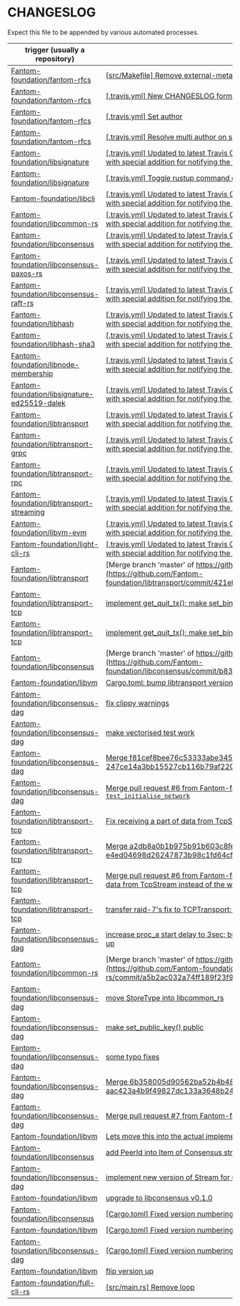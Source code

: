 CHANGESLOG
==========
Expect this file to be appended by various automated processes.

  | trigger (usually a repository) | commit |
  | ------------------------------ | ------ |
  | [Fantom-foundation/fantom-rfcs](https://github.com/Fantom-foundation/fantom-rfcs)  | [[src/Makefile] Remove external-metadata](https://github.com/Fantom-foundation/fantom-rfcs/commit/2f5369cf8f75b2b71a9e7a391cf1453c6aef807b)  |
  | [Fantom-foundation/fantom-rfcs](https://github.com/Fantom-foundation/fantom-rfcs) | [[.travis.yml] New CHANGESLOG format](https://github.com/Fantom-foundation/fantom-rfcs/commit/c9252fa565aa4969678500540abed7a54b53c725) |
  | [Fantom-foundation/fantom-rfcs](https://github.com/Fantom-foundation/fantom-rfcs) | [[.travis.yml] Set author](https://github.com/Fantom-foundation/fantom-rfcs/commit/ad850b40a8ce4db0fbafd79512113c08ca9b9180) |
  | [Fantom-foundation/fantom-rfcs](https://github.com/Fantom-foundation/fantom-rfcs) | [[.travis.yml] Resolve multi author on single commit](https://github.com/Fantom-foundation/fantom-rfcs/commit/601d72c26e009c6010c11756ca769e1c01b3cfd7) |
  | [Fantom-foundation/libsignature](https://github.com/Fantom-foundation/libsignature) | [[.travis.yml] Updated to latest Travis CI configuration format we specialised for Rust, with special addition for notifying the website of change](https://github.com/Fantom-foundation/libsignature/commit/d2a10c835f1c6ca10e6c036573953c5fb23e4e38) |
  | [Fantom-foundation/libsignature](https://github.com/Fantom-foundation/libsignature) | [[.travis.yml] Toggle rustup command check](https://github.com/Fantom-foundation/libsignature/commit/02f90b2a2d3870a8d6954db4976f2d0c7003edf4) |
  | [Fantom-foundation/libcli](https://github.com/Fantom-foundation/libcli) | [[.travis.yml] Updated to latest Travis CI configuration format we specialised for Rust, with special addition for notifying the website of change](https://github.com/Fantom-foundation/libcli/commit/53ac87615b6de8ce28e8698f8cd423196847a61d) |
  | [Fantom-foundation/libcommon-rs](https://github.com/Fantom-foundation/libcommon-rs) | [[.travis.yml] Updated to latest Travis CI configuration format we specialised for Rust, with special addition for notifying the website of change](https://github.com/Fantom-foundation/libcommon-rs/commit/41ba45e5b7d23107e4fd5bd4460c9aff388b69a3) |
  | [Fantom-foundation/libconsensus](https://github.com/Fantom-foundation/libconsensus) | [[.travis.yml] Updated to latest Travis CI configuration format we specialised for Rust, with special addition for notifying the website of change](https://github.com/Fantom-foundation/libconsensus/commit/21772b3e4a584fa4b9e659eced0fa8ed2b9ffad7) |
  | [Fantom-foundation/libconsensus-paxos-rs](https://github.com/Fantom-foundation/libconsensus-paxos-rs) | [[.travis.yml] Updated to latest Travis CI configuration format we specialised for Rust, with special addition for notifying the website of change](https://github.com/Fantom-foundation/libconsensus-paxos-rs/commit/d320aac7433290eab76d1b49685fcbe731db82be) |
  | [Fantom-foundation/libconsensus-raft-rs](https://github.com/Fantom-foundation/libconsensus-raft-rs) | [[.travis.yml] Updated to latest Travis CI configuration format we specialised for Rust, with special addition for notifying the website of change](https://github.com/Fantom-foundation/libconsensus-raft-rs/commit/61f6b33ca8bfc0e8aa9bbf584016eaecf6fdd6ab) |
  | [Fantom-foundation/libhash](https://github.com/Fantom-foundation/libhash) | [[.travis.yml] Updated to latest Travis CI configuration format we specialised for Rust, with special addition for notifying the website of change](https://github.com/Fantom-foundation/libhash/commit/f98ab42cf10bff71dfb3ef7a70e5f99b85e62a2b) |
  | [Fantom-foundation/libhash-sha3](https://github.com/Fantom-foundation/libhash-sha3) | [[.travis.yml] Updated to latest Travis CI configuration format we specialised for Rust, with special addition for notifying the website of change](https://github.com/Fantom-foundation/libhash-sha3/commit/8fe424d5c8759589b29cc863851f1087599841c2) |
  | [Fantom-foundation/libnode-membership](https://github.com/Fantom-foundation/libnode-membership) | [[.travis.yml] Updated to latest Travis CI configuration format we specialised for Rust, with special addition for notifying the website of change](https://github.com/Fantom-foundation/libnode-membership/commit/3edf484a7aa9d269534dd6fe3e33126494791c73) |
  | [Fantom-foundation/libsignature-ed25519-dalek](https://github.com/Fantom-foundation/libsignature-ed25519-dalek) | [[.travis.yml] Updated to latest Travis CI configuration format we specialised for Rust, with special addition for notifying the website of change](https://github.com/Fantom-foundation/libsignature-ed25519-dalek/commit/210bae7b7c32c5816758efc382c4c24b3c39ba13) |
  | [Fantom-foundation/libtransport](https://github.com/Fantom-foundation/libtransport) | [[.travis.yml] Updated to latest Travis CI configuration format we specialised for Rust, with special addition for notifying the website of change](https://github.com/Fantom-foundation/libtransport/commit/ec1e779814604bd2b93c4367c2d7e0fc32c240dd) |
  | [Fantom-foundation/libtransport-grpc](https://github.com/Fantom-foundation/libtransport-grpc) | [[.travis.yml] Updated to latest Travis CI configuration format we specialised for Rust, with special addition for notifying the website of change](https://github.com/Fantom-foundation/libtransport-grpc/commit/1d9002e74d067c279fa2a33d5f1e475dbc8f6ca5) |
  | [Fantom-foundation/libtransport-rpc](https://github.com/Fantom-foundation/libtransport-rpc) | [[.travis.yml] Updated to latest Travis CI configuration format we specialised for Rust, with special addition for notifying the website of change](https://github.com/Fantom-foundation/libtransport-rpc/commit/19775a2ca0e8f838c7ab22500241ff2ef0a47bdc) |
  | [Fantom-foundation/libtransport-streaming](https://github.com/Fantom-foundation/libtransport-streaming) | [[.travis.yml] Updated to latest Travis CI configuration format we specialised for Rust, with special addition for notifying the website of change](https://github.com/Fantom-foundation/libtransport-streaming/commit/60d3bf21fa879770459d4ddb2d495e140079e597) |
  | [Fantom-foundation/libvm-evm](https://github.com/Fantom-foundation/libvm-evm) | [[.travis.yml] Updated to latest Travis CI configuration format we specialised for Rust, with special addition for notifying the website of change](https://github.com/Fantom-foundation/libvm-evm/commit/5c6df0deb042195fceeb8eff349b913c7115561e) |
  | [Fantom-foundation/light-cli-rs](https://github.com/Fantom-foundation/light-cli-rs) | [[.travis.yml] Updated to latest Travis CI configuration format we specialised for Rust, with special addition for notifying the website of change](https://github.com/Fantom-foundation/light-cli-rs/commit/a243a7d48232d08fba3be29d093d24c0c299ef56) |
  | [Fantom-foundation/libtransport](https://github.com/Fantom-foundation/libtransport) | [Merge branch 'master' of https://github.com/Fantom-foundation/libtransport](https://github.com/Fantom-foundation/libtransport/commit/421eb2423904668d605cef6ee1a85cbd217d5d8b) |
  | [Fantom-foundation/libtransport-tcp](https://github.com/Fantom-foundation/libtransport-tcp) | [implement get_quit_tx(); make set_bind_net_addr() public](https://github.com/Fantom-foundation/libtransport-tcp/commit/f9c5046b9dcbe8890b2f58b91189e95887a02d17) |
  | [Fantom-foundation/libtransport-tcp](https://github.com/Fantom-foundation/libtransport-tcp) | [implement get_quit_tx(); make set_bind_net_addr() public](https://github.com/Fantom-foundation/libtransport-tcp/commit/e4ed04698d26247873b98c1fd64cf923b701d08c) |
  | [Fantom-foundation/libconsensus](https://github.com/Fantom-foundation/libconsensus) | [Merge branch 'master' of https://github.com/Fantom-foundation/libconsensus](https://github.com/Fantom-foundation/libconsensus/commit/b8372e6022552e77f5bed4eab6532368ab670f96) |
  | [Fantom-foundation/libvm](https://github.com/Fantom-foundation/libvm) | [Cargo.toml: bump libtransport version](https://github.com/Fantom-foundation/libvm/commit/615778956f1c680098e0977a0b178a880180c140) |
  | [Fantom-foundation/libconsensus-dag](https://github.com/Fantom-foundation/libconsensus-dag) | [fix clippy warnings](https://github.com/Fantom-foundation/libconsensus-dag/commit/247ce14a3bb15527cb116b79af2205cae35f7bbf) |
  | [Fantom-foundation/libconsensus-dag](https://github.com/Fantom-foundation/libconsensus-dag) | [make vectorised test work](https://github.com/Fantom-foundation/libconsensus-dag/commit/f81cef8bee76c53333abe345defcfda0b498b176) |
  | [Fantom-foundation/libconsensus-dag](https://github.com/Fantom-foundation/libconsensus-dag) | [Merge f81cef8bee76c53333abe345defcfda0b498b176 into 247ce14a3bb15527cb116b79af2205cae35f7bbf](https://github.com/Fantom-foundation/libconsensus-dag/commit/562fbe02e5d54522c9300bf81d7c5dd5e5e2f817) |
  | [Fantom-foundation/libconsensus-dag](https://github.com/Fantom-foundation/libconsensus-dag) | [Merge pull request #6 from Fantom-foundation/vectorise-test [src/lib.rs] Vectorising `test_initialise_network`](https://github.com/Fantom-foundation/libconsensus-dag/commit/a2fae0eb695bd329fd8a20e9ecbcfb38d12138cd) |
  | [Fantom-foundation/libtransport-tcp](https://github.com/Fantom-foundation/libtransport-tcp) | [Fix receiving a part of data from TcpStream instead of the whole](https://github.com/Fantom-foundation/libtransport-tcp/commit/a2db8a0b1b975b91b603c8fe233b378d5b2207df) |
  | [Fantom-foundation/libtransport-tcp](https://github.com/Fantom-foundation/libtransport-tcp) | [Merge a2db8a0b1b975b91b603c8fe233b378d5b2207df into e4ed04698d26247873b98c1fd64cf923b701d08c](https://github.com/Fantom-foundation/libtransport-tcp/commit/21130ccd86fc6d943dc29e03e0456c6d74b90bf4) |
  | [Fantom-foundation/libtransport-tcp](https://github.com/Fantom-foundation/libtransport-tcp) | [Merge pull request #6 from Fantom-foundation/receiver-fix Fix receiving a part of data from TcpStream instead of the whole](https://github.com/Fantom-foundation/libtransport-tcp/commit/182894666f1edae0ff6c91ee7f1633e74d53f1ee) |
  | [Fantom-foundation/libtransport-tcp](https://github.com/Fantom-foundation/libtransport-tcp) | [transfer raid-7's fix to TCPTransport; flip version up](https://github.com/Fantom-foundation/libtransport-tcp/commit/35ad6f4967c8eca5dcdb281976de2cfbe8b0df06) |
  | [Fantom-foundation/libconsensus-dag](https://github.com/Fantom-foundation/libconsensus-dag) | [increase proc_a start delay to 3sec; bump libtransport-tcp version up;  bump version up](https://github.com/Fantom-foundation/libconsensus-dag/commit/126e28f60a2137391f4a263433c4998b03dcb47a) |
  | [Fantom-foundation/libcommon-rs](https://github.com/Fantom-foundation/libcommon-rs) | [Merge branch 'master' of https://github.com/Fantom-foundation/libcommon-rs](https://github.com/Fantom-foundation/libcommon-rs/commit/a5b2ac032a74ff189f23f9ea2787637d68a22d22) |
  | [Fantom-foundation/libconsensus-dag](https://github.com/Fantom-foundation/libconsensus-dag) | [move StoreType into libcommon_rs](https://github.com/Fantom-foundation/libconsensus-dag/commit/bc13e2ce2b57e752ac9b15c4b717db84a0af9ea1) |
  | [Fantom-foundation/libconsensus-dag](https://github.com/Fantom-foundation/libconsensus-dag) | [make set_public_key() public](https://github.com/Fantom-foundation/libconsensus-dag/commit/aac423a4b9f49827dc133a3648b245fe8d064dde) |
  | [Fantom-foundation/libconsensus-dag](https://github.com/Fantom-foundation/libconsensus-dag) | [some typo fixes](https://github.com/Fantom-foundation/libconsensus-dag/commit/6b358005d90562ba52b4b481bd81286ed64cf43d) |
  | [Fantom-foundation/libconsensus-dag](https://github.com/Fantom-foundation/libconsensus-dag) | [Merge 6b358005d90562ba52b4b481bd81286ed64cf43d into aac423a4b9f49827dc133a3648b245fe8d064dde](https://github.com/Fantom-foundation/libconsensus-dag/commit/2a67ce62ff2bf36b03a44354a786be892c34aaa7) |
  | [Fantom-foundation/libconsensus-dag](https://github.com/Fantom-foundation/libconsensus-dag) | [Merge pull request #7 from Fantom-foundation/typo_fixes some typos fixes](https://github.com/Fantom-foundation/libconsensus-dag/commit/d01e2d669609c0965d9494b7af42cd25f369dcc3) |
  | [Fantom-foundation/libvm](https://github.com/Fantom-foundation/libvm) | [Lets move this into the actual implementation](https://github.com/Fantom-foundation/libvm/commit/abea0eab2ca2b7d7298464edcc3efd378eb6de35) |
  | [Fantom-foundation/libconsensus](https://github.com/Fantom-foundation/libconsensus) | [add PeerId into Item of Consensus stream](https://github.com/Fantom-foundation/libconsensus/commit/664b64fd41c47509cf4dfb309e303f60f56b39f3) |
  | [Fantom-foundation/libconsensus-dag](https://github.com/Fantom-foundation/libconsensus-dag) | [implement new version of Stream for Consensus trait](https://github.com/Fantom-foundation/libconsensus-dag/commit/e5f7fb3a959e6c6b5cc380722ea0f2d7ab67b3b6) |
  | [Fantom-foundation/libvm](https://github.com/Fantom-foundation/libvm) | [upgrade to libconsensus v0.1.0](https://github.com/Fantom-foundation/libvm/commit/f17e652901d68b8a53e209b79f87772bb5d0d7f2) |
  | [Fantom-foundation/libconsensus](https://github.com/Fantom-foundation/libconsensus) | [[Cargo.toml] Fixed version numbering](https://github.com/Fantom-foundation/libconsensus/commit/05741644fde8c871c40c2298d5345647acf28b5f) |
  | [Fantom-foundation/libvm](https://github.com/Fantom-foundation/libvm) | [[Cargo.toml] Fixed version numbering](https://github.com/Fantom-foundation/libvm/commit/39c1d5109ebb0607de55f614df03abe080f5b439) |
  | [Fantom-foundation/libconsensus-dag](https://github.com/Fantom-foundation/libconsensus-dag) | [[Cargo.toml] Fixed version numbering](https://github.com/Fantom-foundation/libconsensus-dag/commit/7e3d6a80148ecb6a187e31dc525ea058ada4b0e3) |
  | [Fantom-foundation/libvm](https://github.com/Fantom-foundation/libvm) | [flip version up](https://github.com/Fantom-foundation/libvm/commit/e00c5d201403d5ae492fadeb694e7662a58dd60f) |
  | [Fantom-foundation/full-cli-rs](https://github.com/Fantom-foundation/full-cli-rs) | [[src/main.rs] Remove loop](https://github.com/Fantom-foundation/full-cli-rs/commit/c6c4ae7ecafb2d8598bf2e013ac06c7dfacf29cc) |
